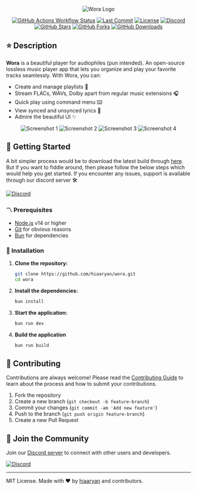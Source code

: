 <p align="center">
  <img src="https://github.com/hiaaryan/wora/blob/main/renderer/public/github/Header.png?raw=true" alt="Wora Logo" />
</p>

<p align="center">
  <a href="https://github.com/hiaaryan/wora"><img alt="GitHub Actions Workflow Status" src="https://img.shields.io/github/actions/workflow/status/hiaaryan/wora/release.yml"></a>
  <a href="https://github.com/hiaaryan/wora"><img src="https://img.shields.io/github/last-commit/hiaaryan/wora/main?commit" alt="Last Commit" /></a>
  <a href="LICENSE"><img src="https://img.shields.io/github/license/hiaaryan/wora?license" alt="License" /></a>
  <a href="https://discord.gg/CrAbAYMGCe"><img src="https://dcbadge.limes.pink/api/server/https://discord.gg/CrAbAYMGCe?style=flat" alt="Discord" /></a>
  <a href="https://github.com/hiaaryan/wora/stargazers"><img src="https://img.shields.io/github/stars/hiaaryan/wora?style=flat&stars" alt="GitHub Stars" /></a>
  <a href="https://github.com/hiaaryan/wora/network"><img src="https://img.shields.io/github/forks/hiaaryan/wora?style=flat&forks" alt="GitHub Forks" /></a>
  <a href="https://github.com/hiaaryan/wora/releases"><img alt="GitHub Downloads" src="https://img.shields.io/github/downloads/hiaaryan/wora/total?style=flat"></a>
</p>

## ⭐️ Description

**Wora** is a beautiful player for audiophiles (pun intended). An open-source lossless music player app that lets you organize and play your favorite tracks seamlessly. With Wora, you can:

- Create and manage playlists 🎉
- Stream FLACs, WAVs, Dolby apart from regular music extensions 🎧
- Quick play using command menu ⌨️
- View synced and unsynced lyrics 💬
- Admire the beautiful UI ✨

<p align="center">
  <img src="https://github.com/hiaaryan/wora/blob/main/renderer/public/github/Home%20Page.png?raw=true" alt="Screenshot 1" />
  <img src="https://github.com/hiaaryan/wora/blob/main/renderer/public/github/Search%20Console.png?raw=true" alt="Screenshot 2" />
  <img src="https://github.com/hiaaryan/wora/blob/main/renderer/public/github/Album%20Page.png?raw=true" alt="Screenshot 3" />
  <img src="https://github.com/hiaaryan/wora/blob/main/renderer/public/github/Synced%20Lyrics.png?raw=true" alt="Screenshot 4" />
</p>

## 🚀 Getting Started

A bit simpler process would be to download the latest build through [here](https://github.com/hiaaryan/wora/releases/). But if you want to fiddle around, then please follow the below steps which would help you get started. If you encounter any issues, support is available through our discord server 🛠️

<a href="https://discord.gg/CrAbAYMGCe"><img src="https://dcbadge.limes.pink/api/server/https://discord.gg/CrAbAYMGCe?style=flat" alt="Discord" /></a>

### 〽️ Prerequisites

- [Node.js](https://nodejs.org/) v14 or higher
- [Git](https://git-scm.com/) for obvious reasons
- [Bun](https://bun.sh/) for dependencies

### 👾 Installation

1. **Clone the repository:**

   ```sh
   git clone https://github.com/hiaaryan/wora.git
   cd wora
   ```

2. **Install the dependencies:**

   ```sh
   bun install
   ```

3. **Start the application:**

   ```sh
   bun run dev
   ```

4. **Build the application**

   ```sh
   bun run build
   ```

## 🤝 Contributing

Contributions are always welcome! Please read the [Contributing Guide](CONTRIBUTING.md) to learn about the process and how to submit your contributions.

1. Fork the repository
2. Create a new branch (`git checkout -b feature-branch`)
3. Commit your changes (`git commit -am 'Add new feature'`)
4. Push to the branch (`git push origin feature-branch`)
5. Create a new Pull Request

## 💬 Join the Community

Join our [Discord server](https://discord.gg/CrAbAYMGCe) to connect with other users and developers.

<a href="https://discord.gg/CrAbAYMGCe"><img src="https://dcbadge.limes.pink/api/server/https://discord.gg/CrAbAYMGCe?style=flat" alt="Discord"></a>

---

MIT License. Made with ❤️ by [hiaaryan](https://github.com/hiaaryan) and contributors.
